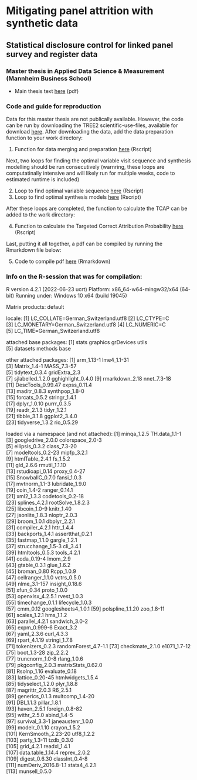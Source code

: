 # Mitigating panel attrition with synthetic data
## Statistical disclosure control for linked panel survey and register data
### Master thesis in Applied Data Science & Measurement (Mannheim Business School)

- Main thesis text [here](Mitigating_panel_attrition_with_syndata.pdf) (pdf)

### Code and guide for reproduction

Data for this master thesis are not publically available. However, the code can be run by downloading the TREE2 scientific-use-files, available for download [here](https://www.swissubase.ch/en/catalogue/studies/12476/17413/datasets/1255/2026/overview). After downloading the data, add the data preparation function to your work directory: 

1. Function for data merging and preparation [here](data_tree_ext.R) (Rscript)

Next, two loops for finding the optimal variable visit sequence and synthesis modelling should be run consecutively (warnring, these loops are computatinally intensive and will likely run for multiple weeks, code to estimated runtime is included) 

2. Loop to find optimal variable sequence [here](find_sequence.R) (Rscript)
3. Loop to find optimal synthesis models [here](find_model.R) (Rscript)

After these loops are completed, the function to calculate the TCAP can be added to the work directory:

4. Function to calculate the Targeted Correct Attribution Probability [here](tcap.R) (Rscript)

Last, putting it all together, a pdf can be compiled by running the Rmarkdown file below:

5. Code to compile pdf [here](master_thesis.Rmd) (Rmarkdown)

### Info on the R-session that was for compilation: 
R version 4.2.1 (2022-06-23 ucrt)
Platform: x86_64-w64-mingw32/x64 (64-bit)
Running under: Windows 10 x64 (build 19045)

Matrix products: default

locale:
[1] LC_COLLATE=German_Switzerland.utf8 
[2] LC_CTYPE=C                         
[3] LC_MONETARY=German_Switzerland.utf8
[4] LC_NUMERIC=C                       
[5] LC_TIME=German_Switzerland.utf8    

attached base packages:
[1] stats     graphics  grDevices utils    
[5] datasets  methods   base     

other attached packages:
 [1] arm_1.13-1        lme4_1.1-31      
 [3] Matrix_1.4-1      MASS_7.3-57      
 [5] tidytext_0.3.4    gridExtra_2.3    
 [7] sjlabelled_1.2.0  gghighlight_0.4.0
 [9] rmarkdown_2.18    nnet_7.3-18      
[11] DescTools_0.99.47 expss_0.11.4     
[13] maditr_0.8.3      synthpop_1.8-0   
[15] forcats_0.5.2     stringr_1.4.1    
[17] dplyr_1.0.10      purrr_0.3.5      
[19] readr_2.1.3       tidyr_1.2.1      
[21] tibble_3.1.8      ggplot2_3.4.0    
[23] tidyverse_1.3.2   rio_0.5.29       

loaded via a namespace (and not attached):
  [1] minqa_1.2.5          TH.data_1.1-1       
  [3] googledrive_2.0.0    colorspace_2.0-3    
  [5] ellipsis_0.3.2       class_7.3-20        
  [7] modeltools_0.2-23    mipfp_3.2.1         
  [9] htmlTable_2.4.1      fs_1.5.2            
 [11] gld_2.6.6            rmutil_1.1.10       
 [13] rstudioapi_0.14      proxy_0.4-27        
 [15] SnowballC_0.7.0      fansi_1.0.3         
 [17] mvtnorm_1.1-3        lubridate_1.9.0     
 [19] coin_1.4-2           ranger_0.14.1       
 [21] xml2_1.3.3           codetools_0.2-18    
 [23] splines_4.2.1        rootSolve_1.8.2.3   
 [25] libcoin_1.0-9        knitr_1.40          
 [27] jsonlite_1.8.3       nloptr_2.0.3        
 [29] broom_1.0.1          dbplyr_2.2.1        
 [31] compiler_4.2.1       httr_1.4.4          
 [33] backports_1.4.1      assertthat_0.2.1    
 [35] fastmap_1.1.0        gargle_1.2.1        
 [37] strucchange_1.5-3    cli_3.4.1           
 [39] htmltools_0.5.3      tools_4.2.1         
 [41] coda_0.19-4          lmom_2.9            
 [43] gtable_0.3.1         glue_1.6.2          
 [45] broman_0.80          Rcpp_1.0.9          
 [47] cellranger_1.1.0     vctrs_0.5.0         
 [49] nlme_3.1-157         insight_0.18.6      
 [51] xfun_0.34            proto_1.0.0         
 [53] openxlsx_4.2.5.1     rvest_1.0.3         
 [55] timechange_0.1.1     lifecycle_1.0.3     
 [57] cmm_0.12             googlesheets4_1.0.1 
 [59] polspline_1.1.20     zoo_1.8-11          
 [61] scales_1.2.1         hms_1.1.2           
 [63] parallel_4.2.1       sandwich_3.0-2      
 [65] expm_0.999-6         Exact_3.2           
 [67] yaml_2.3.6           curl_4.3.3          
 [69] rpart_4.1.19         stringi_1.7.8       
 [71] tokenizers_0.2.3     randomForest_4.7-1.1
 [73] checkmate_2.1.0      e1071_1.7-12        
 [75] boot_1.3-28          zip_2.2.2           
 [77] truncnorm_1.0-8      rlang_1.0.6         
 [79] pkgconfig_2.0.3      matrixStats_0.62.0  
 [81] Rsolnp_1.16          evaluate_0.18       
 [83] lattice_0.20-45      htmlwidgets_1.5.4   
 [85] tidyselect_1.2.0     plyr_1.8.8          
 [87] magrittr_2.0.3       R6_2.5.1            
 [89] generics_0.1.3       multcomp_1.4-20     
 [91] DBI_1.1.3            pillar_1.8.1        
 [93] haven_2.5.1          foreign_0.8-82      
 [95] withr_2.5.0          abind_1.4-5         
 [97] survival_3.3-1       janeaustenr_1.0.0   
 [99] modelr_0.1.10        crayon_1.5.2        
[101] KernSmooth_2.23-20   utf8_1.2.2          
[103] party_1.3-11         tzdb_0.3.0          
[105] grid_4.2.1           readxl_1.4.1        
[107] data.table_1.14.4    reprex_2.0.2        
[109] digest_0.6.30        classInt_0.4-8      
[111] numDeriv_2016.8-1.1  stats4_4.2.1        
[113] munsell_0.5.0 

